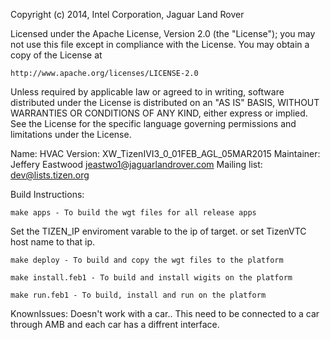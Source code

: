 Copyright (c) 2014, Intel Corporation, Jaguar Land Rover

Licensed under the Apache License, Version 2.0 (the "License");
you may not use this file except in compliance with the License.
You may obtain a copy of the License at

    http://www.apache.org/licenses/LICENSE-2.0

Unless required by applicable law or agreed to in writing, software
distributed under the License is distributed on an "AS IS" BASIS,
WITHOUT WARRANTIES OR CONDITIONS OF ANY KIND, either express or implied.
See the License for the specific language governing permissions and
limitations under the License.

Name: HVAC
Version: XW_TizenIVI3_0_01FEB_AGL_05MAR2015
Maintainer: Jeffery Eastwood <jeastwo1@jaguarlandrover.com>
Mailing list: dev@lists.tizen.org

Build Instructions:

	make apps - To build the wgt files for all release apps

Set the TIZEN_IP enviroment varable to the ip of target. or set TizenVTC host name to that ip.

	make deploy - To build and copy the wgt files to the platform

	make install.feb1 - To build and install wigits on the platform

	make run.feb1 - To build, install and run on the platform

KnownIssues:
	Doesn't work with a car..  This need to be connected to a car through
	AMB and each car has a diffrent interface.

